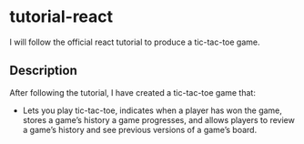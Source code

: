 # tutorial-react

I will follow the official react tutorial to produce a tic-tac-toe game.

## Description

After following the tutorial, I have created a tic-tac-toe game that:

- Lets you play tic-tac-toe, indicates when a player has won the game, stores a game’s history a game progresses, and allows players to review a game’s history and see previous versions of a game’s board.
